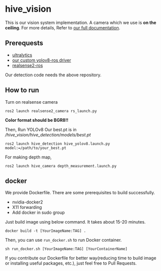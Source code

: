 # hive_vision
This is our vision system implementation. A camera which we use is **on the ceiling**.
For more details, Refer to [our full documentation](https://github.com/BEYOND-thelimit/Capstone-Design-at-HYU).

## Prerequests
- [ultralytics](https://github.com/ultralytics/ultralytics)
- [our custom yolov8-ros driver](https://github.com/taehun-ryu/yolov8_ros)
- [realsense2-ros](https://github.com/IntelRealSense/realsense-ros.git)

Our detection code needs the above repository.

## How to run
Turn on realsense camera
```
ros2 launch realsense2_camera rs_launch.py
```
**Color format should be BGR8!!**

Then, Run YOLOv8
Our best.pt is in */hive_vision/hive_detection/models/best.pt*
```
ros2 launch hive_detection hive_yolov8.launch.py model:=/path/to/your_best.pt
```

For making depth map,
```
ros2 launch hive_camera depth_measurement.launch.py
```

## docker
We provide Dockerfile. There are some prerequisites to build successfully.

- nvidia-docker2
- X11 forwarding
- Add docker in sudo group

Just build image using below command. It takes about 15-20 minutes.
```
docker build -t [YourImageName:TAG] .
```
Then, you can use `run_docker.sh` to run Docker container.
```
sh run_docker.sh [YourImageName:TAG] [YourContainerName]
```
If you contribute our Dockerfile for better way(reducing time to build image or installing useful packages, etc.), just feel free to Pull Requests.
